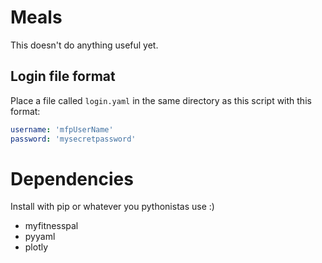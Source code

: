 # Meals

This doesn't do anything useful yet.

## Login file format

Place a file called `login.yaml` in the same directory as this script with this format:

```yaml
username: 'mfpUserName'
password: 'mysecretpassword'
```

# Dependencies

Install with pip or whatever you pythonistas use :)

- myfitnesspal
- pyyaml
- plotly
